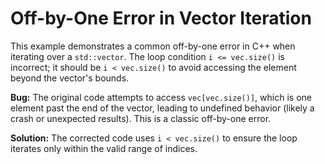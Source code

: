 # Off-by-One Error in Vector Iteration

This example demonstrates a common off-by-one error in C++ when iterating over a `std::vector`.  The loop condition `i <= vec.size()` is incorrect; it should be `i < vec.size()` to avoid accessing the element beyond the vector's bounds.

**Bug:** The original code attempts to access `vec[vec.size()]`, which is one element past the end of the vector, leading to undefined behavior (likely a crash or unexpected results).  This is a classic off-by-one error.

**Solution:** The corrected code uses `i < vec.size()` to ensure the loop iterates only within the valid range of indices.